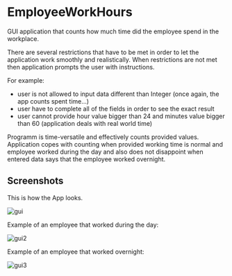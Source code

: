 # EmployeeWorkHours
GUI application that counts how much time did the employee spend in the workplace. 

There are several restrictions that have to be met in order to let the application work smoothly and realistically. 
When restrictions are not met then application prompts the user with instructions.

For example: 
  - user is not allowed to input data different than Integer (once again, the app counts spent time...)
  - user have to complete all of the fields in order to see the exact result
  - user cannot provide hour value bigger than 24 and minutes value bigger than 60  (application deals with real world time)
  
Programm is time-versatile and effectively counts provided values. Application copes with counting when provided working time is normal
and employee worked during the day and also does not disappoint when entered data says that the employee worked overnight. 

## Screenshots

This is how the App looks.

![gui](https://user-images.githubusercontent.com/50672367/73278039-47721400-41eb-11ea-97ae-cbe28fbf5aab.jpg)



Example of an employee that worked during the day: 

![gui2](https://user-images.githubusercontent.com/50672367/73278527-03334380-41ec-11ea-9901-e8e2e98ce195.jpg)



Example of an employee that worked overnight: 

![gui3](https://user-images.githubusercontent.com/50672367/73278560-0cbcab80-41ec-11ea-8b21-83185878c717.jpg)
